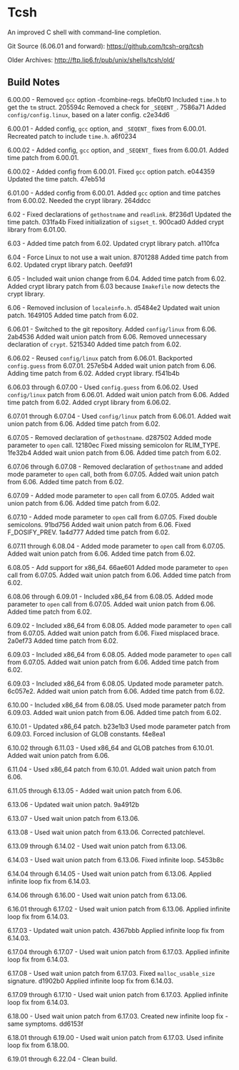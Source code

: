 Tcsh
====

An improved C shell with command-line completion.

Git Source (6.06.01 and forward): https://github.com/tcsh-org/tcsh

Older Archives: http://ftp.lip6.fr/pub/unix/shells/tcsh/old/


Build Notes
-----------

6.00.00 - Removed `gcc` option -fcombine-regs. bfe0bf0 Included `time.h` to get the `tm` struct. 205594c Removed a check for `_SEQENT_`. 7586a71 Added `config/config.linux`, based on a later config. c2e34d6

6.00.01 - Added config, `gcc` option, and `_SEQENT_` fixes from 6.00.01. Recreated patch to include `time.h`. a6f0234

6.00.02 - Added config, `gcc` option, and `_SEQENT_` fixes from 6.00.01. Added time patch from 6.00.01.

6.00.02 - Added config from 6.00.01. Fixed `gcc` option patch. e044359 Updated the time patch. 47eb51d

6.01.00 - Added config from 6.00.01. Added `gcc` option and time patches from 6.00.02. Needed the crypt library. 264ddcc

6.02 - Fixed declarations of `gethostname` and `readlink`. 8f236d1 Updated the time patch. 031fa4b Fixed initialization of `sigset_t`. 900cad0 Added crypt library from 6.01.00.

6.03 - Added time patch from 6.02. Updated crypt library patch. a110fca

6.04 - Force Linux to not use a wait union. 8701288 Added time patch from 6.02. Updated crypt library patch. 0eefd91

6.05 - Included wait union change from 6.04. Added time patch from 6.02. Added crypt library patch from 6.03 because `Imakefile` now detects the crypt library.

6.06 - Removed inclusion of `localeinfo.h`. d5484e2 Updated wait union patch. 1649105 Added time patch from 6.02.

6.06.01 - Switched to the git repository. Added `config/linux` from 6.06. 2ab4536 Added wait union patch from 6.06. Removed unnecessary declaration of `crypt`. 5215340 Added time patch from 6.02.

6.06.02 - Reused `config/linux` patch from 6.06.01. Backported `config.guess` from 6.07.01. 257e5b4 Added wait union patch from 6.06. Adding time patch from 6.02. Added crypt library. f541b4b

6.06.03 through 6.07.00 - Used `config.guess` from 6.06.02. Used `config/linux` patch from 6.06.01. Added wait union patch from 6.06. Added time patch from 6.02. Added crypt library from 6.06.02.

6.07.01 through 6.07.04 - Used `config/linux` patch from 6.06.01. Added wait union patch from 6.06. Added time patch from 6.02.

6.07.05 - Removed declaration of `gethostname`. d287502 Added mode parameter to `open` call. 12180ec Fixed missing semicolon for RLIM_TYPE. 1fe32b4 Added wait union patch from 6.06. Added time patch from 6.02.

6.07.06 through 6.07.08 - Removed declaration of `gethostname` and added mode parameter to `open` call, both from 6.07.05. Added wait union patch from 6.06. Added time patch from 6.02.

6.07.09 - Added mode parameter to `open` call from 6.07.05. Added wait union patch from 6.06. Added time patch from 6.02.

6.07.10 - Added mode parameter to `open` call from 6.07.05. Fixed double semicolons. 91bd756 Added wait union patch from 6.06. Fixed F_DOSIFY_PREV. 1a4d777 Added time patch from 6.02.

6.07.11 through 6.08.04 - Added mode parameter to `open` call from 6.07.05. Added wait union patch from 6.06. Added time patch from 6.02.

6.08.05 - Add support for x86_64. 66ae601 Added mode parameter to `open` call from 6.07.05. Added wait union patch from 6.06. Added time patch from 6.02.

6.08.06 through 6.09.01 - Included x86_64 from 6.08.05. Added mode parameter to `open` call from 6.07.05. Added wait union patch from 6.06. Added time patch from 6.02.

6.09.02 - Included x86_64 from 6.08.05. Added mode parameter to `open` call from 6.07.05. Added wait union patch from 6.06. Fixed misplaced brace. 2a0ef73 Added time patch from 6.02.

6.09.03 - Included x86_64 from 6.08.05. Added mode parameter to `open` call from 6.07.05. Added wait union patch from 6.06. Added time patch from 6.02.

6.09.03 - Included x86_64 from 6.08.05. Updated mode parameter patch. 6c057e2. Added wait union patch from 6.06. Added time patch from 6.02.

6.10.00 - Included x86_64 from 6.08.05. Used mode parameter patch from 6.09.03. Added wait union patch from 6.06. Added time patch from 6.02.

6.10.01 - Updated x86_64 patch. b23e1b3 Used mode parameter patch from 6.09.03. Forced inclusion of GLOB constants. f4e8ea1

6.10.02 through 6.11.03 - Used x86_64 and GLOB patches from 6.10.01. Added wait union patch from 6.06.

6.11.04 - Used x86_64 patch from 6.10.01. Added wait union patch from 6.06.

6.11.05 through 6.13.05 - Added wait union patch from 6.06.

6.13.06 - Updated wait union patch. 9a4912b

6.13.07 - Used wait union patch from 6.13.06.

6.13.08 - Used wait union patch from 6.13.06. Corrected patchlevel.

6.13.09 through 6.14.02 - Used wait union patch from 6.13.06.

6.14.03 - Used wait union patch from 6.13.06. Fixed infinite loop. 5453b8c

6.14.04 through 6.14.05 - Used wait union patch from 6.13.06. Applied infinite loop fix from 6.14.03.

6.14.06 through 6.16.00 - Used wait union patch from 6.13.06.

6.16.01 through 6.17.02 - Used wait union patch from 6.13.06. Applied infinite loop fix from 6.14.03.

6.17.03 - Updated wait union patch. 4367bbb Applied infinite loop fix from 6.14.03.

6.17.04 through 6.17.07 - Used wait union patch from 6.17.03. Applied infinite loop fix from 6.14.03.

6.17.08 - Used wait union patch from 6.17.03. Fixed `malloc_usable_size` signature. d1902b0 Applied infinite loop fix from 6.14.03.

6.17.09 through 6.17.10 - Used wait union patch from 6.17.03. Applied infinite loop fix from 6.14.03.

6.18.00 - Used wait union patch from 6.17.03. Created new infinite loop fix - same symptoms. dd6153f

6.18.01 through 6.19.00 - Used wait union patch from 6.17.03. Used infinite loop fix from 6.18.00.

6.19.01 through 6.22.04 - Clean build.
